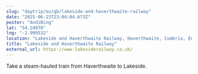 ```yaml
---
slug: "daytrip/eu/gb/lakeside-and-haverthwaite-railway"
date: "2025-06-23T23:04:04.673Z"
poster: "AndiBing"
lat: "54.24978"
lng: "-2.999532"
location: "Lakeside and Haverthwaite Railway, Haverthwaite, Cumbria, England, LA12 8AL, United Kingdom"
title: "Lakeside and Haverthwaite Railway"
external_url: https://www.lakesiderailway.co.uk/
---
```

Take a steam-hauled train from Haverthwaite to Lakeside.